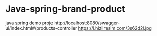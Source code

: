 # Java-spring-brand-product
java spring demo proje
	http://localhost:8080/swagger-ui/index.html#/products-controller
https://i.hizliresim.com/3s62d2l.jpg
